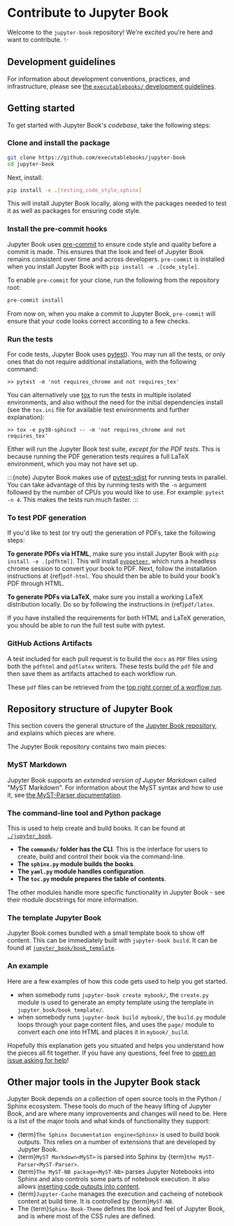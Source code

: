 # Contribute to Jupyter Book

Welcome to the `jupyter-book` repository! We're excited you're here and want to contribute. ✨

## Development guidelines

For information about development conventions, practices, and infrastructure, please see [the `executablebooks/` development guidelines](https://github.com/executablebooks/.github/blob/master/CONTRIBUTING.md).

## Getting started

To get started with Jupyter Book's *codebase*, take the following steps:

### Clone and install the package

```bash
git clone https://github.com/executablebooks/jupyter-book
cd jupyter-book
```

Next, install:

```bash
pip install -e .[testing,code_style,sphinx]
```

This will install Jupyter Book locally, along with the packages needed to test it
as well as packages for ensuring code style.

### Install the pre-commit hooks

Jupyter Book uses [pre-commit](https://pre-commit.com/) to ensure code style
and quality before a commit is made. This ensures that the look and feel of Jupyter Book
remains consistent over time and across developers. `pre-commit` is installed when you
install Jupyter Book with `pip install -e .[code_style]`.

To enable `pre-commit` for your clone, run the following from the repository root:

```bash
pre-commit install
```

From now on, when you make a commit to Jupyter Book, `pre-commit` will ensure that your
code looks correct according to a few checks.

### Run the tests

For code tests, Jupyter Book uses [pytest](https://docs.pytest.org)).
You may run all the tests, or only ones that do not require additional installations, with the following command:

```shell
>> pytest -m 'not requires_chrome and not requires_tex'
```

You can alternatively use [tox](https://tox.readthedocs.io) to run the tests in multiple isolated environments, and also without the need for the initial dependencies install (see the `tox.ini` file for available test environments and further explanation):

```shell
>> tox -e py38-sphinx3 -- -m 'not requires_chrome and not requires_tex'
```

Either will run the Jupyter Book test suite, *except for the PDF tests*.
This is because running the PDF generation tests requires a full LaTeX environment, which you may not have set up.

:::{note}
Jupyter Book makes use of [pytest-xdist](https://github.com/pytest-dev/pytest-xdist) for running tests in parallel.
You can take advantage of this by running tests with the `-n` argument followed by the number of CPUs you would like to use.
For example: `pytest -n 4`. This makes the tests run much faster.
:::

### To test PDF generation

If you'd like to test (or try out) the generation of PDFs, take the following steps:

**To generate PDFs via HTML**, make sure you install Jupyter Book with
`pip install -e .[pdfhtml]`. This will install [`pyppeteer`](https://github.com/pyppeteer/pyppeteer),
which runs a headless chrome session to convert your book to PDF. Next, follow
the installation instructions at {ref}`pdf-html`. You should then be able to build your
book's PDF through HTML.

**To generate PDFs via LaTeX**, make sure you install a working LaTeX distribution locally.
Do so by following the instructions in {ref}`pdf/latex`.

If you have installed the requirements for both HTML and LaTeX generation, you should
be able to run the full test suite with pytest.

### GitHub Actions Artifacts

A test included for each pull request is to build the `docs` as `PDF` files using both the
`pdfhtml` and `pdflatex` writers. These tests build the `pdf` file and then save them as artifacts
attached to each workflow run.

These `pdf` files can be retrieved from the [top right corner of a worflow run](https://github.com/actions/upload-artifact#where-does-the-upload-go).

## Repository structure of Jupyter Book

This section covers the general structure of the
[Jupyter Book repository](https://github.com/executablebooks/jupyter-book), and
explains which pieces are where.

The Jupyter Book repository contains two main pieces:

### MyST Markdown

Jupyter Book supports an *extended version of Jupyter Markdown* called "MyST Markdown".
For information about the MyST syntax and how to use it, see
[the MyST-Parser documentation](https://myst-parser.readthedocs.io/en/latest/using/syntax.html).

### The command-line tool and Python package

This is used to help create and build books.
It can be found at [`./jupyter_book`](https://github.com/executablebooks/jupyter-book/tree/master/jupyter_book).

* **The `commands/` folder has the CLI**. This is the interface for users to create, build and control their book via the command-line.
* **The `sphinx.py` module builds the books**.
* **The `yaml.py` module handles configuration**.
* **The `toc.py` module prepares the table of contents**.

The other modules handle more specific functionality in Jupyter Book - see their
module docstrings for more information.

### The template Jupyter Book

Jupyter Book comes bundled with a small template book to show off content. This can
be immediately built with `jupyter-book build`.
It can be found at [`jupyter_book/book_template`](https://github.com/executablebooks/jupyter-book/tree/master/jupyter_book/book_template).

### An example

Here are a few examples of how this code gets used to help you get started.

* when somebody runs `jupyter-book create mybook/`, the `create.py` module is used to generate an empty template using the template in `jupyter_book/book_template/`.
* when somebody runs `jupyter-book build mybook/`, the `build.py` module loops through your page content files,
  and uses the `page/` module to convert each one into HTML and places it in `mybook/_build`.

Hopefully this explanation gets you situated and helps you understand how the pieces all fit together.
If you have any questions, feel free to [open an issue asking for help](https://github.com/executablebooks/jupyter-book/issues/new)!

## Other major tools in the Jupyter Book stack

Jupyter Book depends on a collection of open source tools in the Python / Sphinx
ecosystem. These tools do much of the heavy lifting of Jupyter Book, and are where
many improvements and changes will need to be. Here is a list of the major tools and
what kinds of functionality they support:

* {term}`The Sphinx Documentation engine<Sphinx>` is used to build book outputs. This relies
  on a number of extensions that are developed by Jupyter Book.
* {term}`MyST Markdown<MyST>` is parsed into Sphinx by
  {term}`the MyST-Parser<MyST-Parser>`.
* {term}`The MyST-NB package<MyST-NB>` parses Jupyter Notebooks into Sphinx and also
  controls some parts of notebook execution.
  It also allows [inserting code outputs into content](content:code-outputs:glue).
* {term}`Jupyter-Cache` manages the execution and cacheing of notebook content at
  build time. It is controlled by {term}`MyST-NB`.
* The {term}`Sphinx-Book-Theme` defines the look and feel of Jupyter Book, and is
  where most of the CSS rules are defined.
